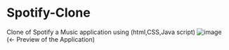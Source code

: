 # Spotify-Clone
Clone of Spotify a Music application using (html,CSS,Java script)
![image](https://user-images.githubusercontent.com/79194630/199468356-5bb601c8-eb87-4c83-822f-f806d43bdb62.png)(<- Preview of the Application)

